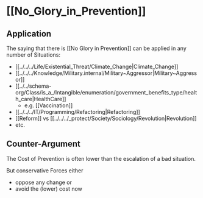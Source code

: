 
# [[No_Glory_in_Prevention]]


## Application 

The saying that there is [[No Glory in Prevention]] can be applied in any number of Situations: 
- [[../../../Life/Existential_Threat/Climate_Change|Climate_Change]] 
- [[../../../Knowledge/Military.internal/Military~Aggressor|Military~Aggressor]] 
- [[../../schema-org/Class/is_a_/Intangible/enumeration/government_benefits_type/health_care|HealthCare]] 
	- e.g. [[Vaccination]] 
- [[../../../IT/Programming/Refactoring|Refactoring]] 
- [[Reform]] vs [[../../../_protect/Society/Sociology/Revolution|Revolution]] 
- etc. 

## Counter-Argument 

The Cost of Prevention is often lower than the escalation of a bad situation. 

But conservative Forces either 
- oppose any change or 
- avoid the (lower) cost now 

